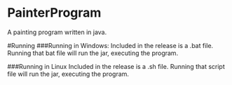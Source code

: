 # PainterProgram
A painting program written in java.

#Running
###Running in Windows:
Included in the release is a .bat file. Running that bat file will run the jar, executing the program. 

###Running in Linux
Included in the release is a .sh file. Running that script file will run the jar, executing the program. 
